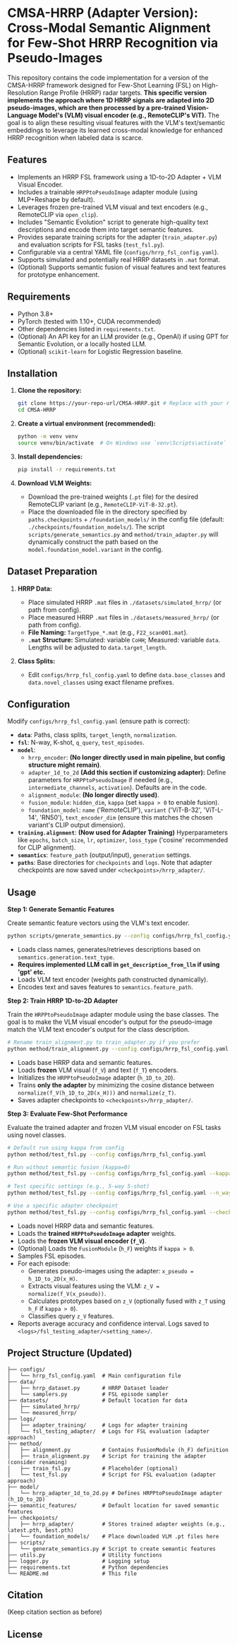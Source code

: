 # CMSA-HRRP (Adapter Version): Cross-Modal Semantic Alignment for Few-Shot HRRP Recognition via Pseudo-Images

This repository contains the code implementation for a version of the CMSA-HRRP framework designed for Few-Shot Learning (FSL) on High-Resolution Range Profile (HRRP) radar targets. **This specific version implements the approach where 1D HRRP signals are adapted into 2D pseudo-images, which are then processed by a pre-trained Vision-Language Model's (VLM) visual encoder (e.g., RemoteCLIP's ViT).** The goal is to align these resulting visual features with the VLM's text/semantic embeddings to leverage its learned cross-modal knowledge for enhanced HRRP recognition when labeled data is scarce.

## Features

*   Implements an HRRP FSL framework using a 1D-to-2D Adapter + VLM Visual Encoder.
*   Includes a trainable `HRPPtoPseudoImage` adapter module (using MLP+Reshape by default).
*   Leverages frozen pre-trained VLM visual and text encoders (e.g., RemoteCLIP via `open_clip`).
*   Includes "Semantic Evolution" script to generate high-quality text descriptions and encode them into target semantic features.
*   Provides separate training scripts for the adapter (`train_adapter.py`) and evaluation scripts for FSL tasks (`test_fsl.py`).
*   Configurable via a central YAML file (`configs/hrrp_fsl_config.yaml`).
*   Supports simulated and potentially real HRRP datasets in `.mat` format.
*   (Optional) Supports semantic fusion of visual features and text features for prototype enhancement.

## Requirements

*   Python 3.8+
*   PyTorch (tested with 1.10+, CUDA recommended)
*   Other dependencies listed in `requirements.txt`.
*   (Optional) An API key for an LLM provider (e.g., OpenAI) if using GPT for Semantic Evolution, or a locally hosted LLM.
*   (Optional) `scikit-learn` for Logistic Regression baseline.

## Installation

1.  **Clone the repository:**
    ```bash
    git clone https://your-repo-url/CMSA-HRRP.git # Replace with your repo URL
    cd CMSA-HRRP
    ```

2.  **Create a virtual environment (recommended):**
    ```bash
    python -m venv venv
    source venv/bin/activate  # On Windows use `venv\Scripts\activate`
    ```

3.  **Install dependencies:**
    ```bash
    pip install -r requirements.txt
    ```

4.  **Download VLM Weights:**
    *   Download the pre-trained weights (`.pt` file) for the desired RemoteCLIP variant (e.g., `RemoteCLIP-ViT-B-32.pt`).
    *   Place the downloaded file in the directory specified by `paths.checkpoints` + `/foundation_models/` in the config file (default: `./checkpoints/foundation_models/`). The script `scripts/generate_semantics.py` and `method/train_adapter.py` will dynamically construct the path based on the `model.foundation_model.variant` in the config.

## Dataset Preparation

1.  **HRRP Data:**
    *   Place simulated HRRP `.mat` files in `./datasets/simulated_hrrp/` (or path from config).
    *   Place measured HRRP `.mat` files in `./datasets/measured_hrrp/` (or path from config).
    *   **File Naming:** `TargetType_*.mat` (e.g., `F22_scan001.mat`).
    *   **`.mat` Structure:** Simulated: variable `CoHH`; Measured: variable `data`. Lengths will be adjusted to `data.target_length`.

2.  **Class Splits:**
    *   Edit `configs/hrrp_fsl_config.yaml` to define `data.base_classes` and `data.novel_classes` using exact filename prefixes.

## Configuration

Modify `configs/hrrp_fsl_config.yaml` (ensure path is correct):

*   **`data`**: Paths, class splits, `target_length`, `normalization`.
*   **`fsl`**: N-way, K-shot, `q_query`, `test_episodes`.
*   **`model`**:
    *   `hrrp_encoder`: **(No longer directly used in main pipeline, but config structure might remain)**.
    *   `adapter_1d_to_2d` **(Add this section if customizing adapter):** Define parameters for `HRPPtoPseudoImage` if needed (e.g., `intermediate_channels`, `activation`). Defaults are in the code.
    *   `alignment_module`: **(No longer directly used)**.
    *   `fusion_module`: `hidden_dim`, `kappa` (set `kappa > 0` to enable fusion).
    *   `foundation_model`: `name` ('RemoteCLIP'), `variant` ('ViT-B-32', 'ViT-L-14', 'RN50'), `text_encoder_dim` (ensure this matches the chosen variant's CLIP output dimension).
*   **`training.alignment`**: **(Now used for Adapter Training)** Hyperparameters like `epochs`, `batch_size`, `lr`, `optimizer`, `loss_type` ('cosine' recommended for CLIP alignment).
*   **`semantics`**: `feature_path` (output/input), `generation` settings.
*   **`paths`**: Base directories for `checkpoints` and `logs`. Note that adapter checkpoints are now saved under `<checkpoints>/hrrp_adapter/`.

## Usage

**Step 1: Generate Semantic Features**

Create semantic feature vectors using the VLM's text encoder.

```bash
python scripts/generate_semantics.py --config configs/hrrp_fsl_config.yaml
```
*   Loads class names, generates/retrieves descriptions based on `semantics.generation.text_type`.
*   **Requires implemented LLM call in `get_description_from_llm` if using 'gpt' etc.**
*   Loads VLM text encoder (weights path constructed dynamically).
*   Encodes text and saves features to `semantics.feature_path`.

**Step 2: Train HRRP 1D-to-2D Adapter**

Train the `HRPPtoPseudoImage` adapter module using the base classes. The goal is to make the VLM visual encoder's output for the pseudo-image match the VLM text encoder's output for the class description.

```bash
# Rename train_alignment.py to train_adapter.py if you prefer
python method/train_alignment.py --config configs/hrrp_fsl_config.yaml # Or train_adapter.py
```
*   Loads base HRRP data and semantic features.
*   Loads **frozen** VLM visual (`f_V`) and text (`f_T`) encoders.
*   Initializes the `HRPPtoPseudoImage` adapter (`h_1D_to_2D`).
*   Trains **only the adapter** by minimizing the cosine distance between `normalize(f_V(h_1D_to_2D(x_H)))` and `normalize(z_T)`.
*   Saves adapter checkpoints to `<checkpoints>/hrrp_adapter/`.

**Step 3: Evaluate Few-Shot Performance**

Evaluate the trained adapter and frozen VLM visual encoder on FSL tasks using novel classes.

```bash
# Default run using kappa from config
python method/test_fsl.py --config configs/hrrp_fsl_config.yaml

# Run without semantic fusion (kappa=0)
python method/test_fsl.py --config configs/hrrp_fsl_config.yaml --kappa 0

# Test specific settings (e.g., 5-way 5-shot)
python method/test_fsl.py --config configs/hrrp_fsl_config.yaml --n_way 5 --k_shot 5

# Use a specific adapter checkpoint
python method/test_fsl.py --config configs/hrrp_fsl_config.yaml --checkpoint ./checkpoints/hrrp_adapter/best.pth
```
*   Loads novel HRRP data and semantic features.
*   Loads the **trained `HRPPtoPseudoImage` adapter** weights.
*   Loads the **frozen VLM visual encoder (`f_V`)**.
*   (Optional) Loads the `FusionModule` (`h_F`) weights if `kappa > 0`.
*   Samples FSL episodes.
*   For each episode:
    *   Generates pseudo-images using the adapter: `x_pseudo = h_1D_to_2D(x_H)`.
    *   Extracts visual features using the VLM: `z_V = normalize(f_V(x_pseudo))`.
    *   Calculates prototypes based on `z_V` (optionally fused with `z_T` using `h_F` if `kappa > 0`).
    *   Classifies query `z_V` features.
*   Reports average accuracy and confidence interval. Logs saved to `<logs>/fsl_testing_adapter/<setting_name>/`.

## Project Structure (Updated)

```
├── configs/
│   └── hrrp_fsl_config.yaml  # Main configuration file
├── data/
│   ├── hrrp_dataset.py       # HRRP Dataset loader
│   └── samplers.py           # FSL episode sampler
├── datasets/                 # Default location for data
│   ├── simulated_hrrp/
│   └── measured_hrrp/
├── logs/
│   ├── adapter_training/     # Logs for adapter training
│   └── fsl_testing_adapter/  # Logs for FSL evaluation (adapter approach)
├── method/
│   ├── alignment.py          # Contains FusionModule (h_F) definition
│   ├── train_alignment.py    # Script for training the adapter (consider renaming)
│   ├── train_fsl.py          # Placeholder (optional)
│   └── test_fsl.py           # Script for FSL evaluation (adapter approach)
├── model/
│   └── hrrp_adapter_1d_to_2d.py # Defines HRPPtoPseudoImage adapter (h_1D_to_2D)
├── semantic_features/        # Default location for saved semantic features
├── checkpoints/
│   ├── hrrp_adapter/         # Stores trained adapter weights (e.g., latest.pth, best.pth)
│   └── foundation_models/    # Place downloaded VLM .pt files here
├── scripts/
│   └── generate_semantics.py # Script to create semantic features
├── utils.py                  # Utility functions
├── logger.py                 # Logging setup
├── requirements.txt          # Python dependencies
└── README.md                 # This file
```

## Citation

(Keep citation section as before)

## License
